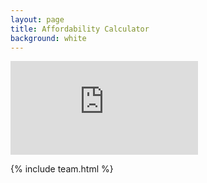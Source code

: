 ```yaml
---
layout: page
title: Affordability Calculator
background: white
---
```


<div>
    <iframe class="bond-calc" frameborder="0"
        src="https://www.ooba.co.za/calculators/affordability-calculator/?iframe=true&iftype=nobrand"
        title="Affordability Calculator"></iframe>
</div>

{% include team.html %}